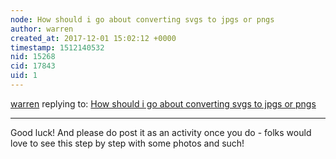 ```yaml
---
node: How should i go about converting svgs to jpgs or pngs
author: warren
created_at: 2017-12-01 15:02:12 +0000
timestamp: 1512140532
nid: 15268
cid: 17843
uid: 1
---
```




[warren](../profile/warren) replying to: [How should i go about converting svgs to jpgs or pngs](../notes/Flameytail/11-30-2017/how-should-i-go-about-converting-svgs-to-jpgs-or-pngs)

----
Good luck! And please do post it as an activity once you do - folks would love to see this step by step with some photos and such!